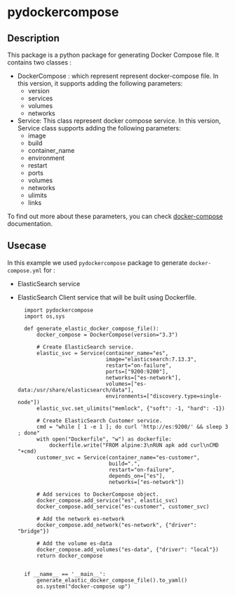 # pydockercompose 
## Description

This package is a python package for generating Docker Compose file.
It contains two classes :
*   DockerCompose : which represent represent docker-compose file.
    In this version, it supports adding the following parameters:
       -  version
       -  services
       -  volumes
       -  networks
*   Service: This class represent docker compose service. 
    In this version, Service class supports adding the following parameters:
    *   image
    *   build
    *   container_name
    *   environment
    *   restart
    *   ports
    *   volumes
    *   networks
    *   ulimits
    *   links

To find out more about these parameters, you can check [docker-compose](https://docs.docker.com/compose/compose-file/compose-file-v3/) documentation.

## Usecase

In this example we used `pydockercompose` package to generate `docker-compose.yml` for :
- ElasticSearch service
- ElasticSearch Client service that will be built using Dockerfile.

        import pydockercompose
        import os,sys

        def generate_elastic_docker_compose_file():
            docker_compose = DockerCompose(version="3.3")
        
            # Create ElasticSearch service.
            elastic_svc = Service(container_name="es",
                                  image="elasticsearch:7.13.3",
                                  restart="on-failure",
                                  ports=["9200:9200"],
                                  networks=["es-network"],
                                  volumes=["es-data:/usr/share/elasticsearch/data"],
                                  environments=["discovery.type=single-node"])
            elastic_svc.set_ulimits("memlock", {"soft": -1, "hard": -1})
        
            # Create ElasticSearch Customer service.
            cmd = "while [ 1 -e 1 ]; do curl 'http://es:9200/' && sleep 3 ; done"
            with open("Dockerfile", "w") as dockerfile:
                dockerfile.write("FROM alpine:3\nRUN apk add curl\nCMD "+cmd)
            customer_svc = Service(container_name="es-customer",
                                   build=".",
                                   restart="on-failure",
                                   depends_on=["es"],
                                   networks=["es-network"])
        
            # Add services to DockerCompose object.
            docker_compose.add_service("es", elastic_svc)
            docker_compose.add_service("es-customer", customer_svc)
        
            # Add the network es-network
            docker_compose.add_network("es-network", {"driver": "bridge"})
        
            # Add the volume es-data
            docker_compose.add_volumes("es-data", {"driver": "local"})
            return docker_compose
        
        
        if __name__ == '__main__':
            generate_elastic_docker_compose_file().to_yaml()
            os.system("docker-compose up")
